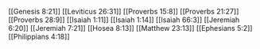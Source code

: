 [[Genesis 8:21]]
[[Leviticus 26:31]]
[[Proverbs 15:8]]
[[Proverbs 21:27]]
[[Proverbs 28:9]]
[[Isaiah 1:11]]
[[Isaiah 1:14]]
[[Isaiah 66:3]]
[[Jeremiah 6:20]]
[[Jeremiah 7:21]]
[[Hosea 8:13]]
[[Matthew 23:13]]
[[Ephesians 5:2]]
[[Philippians 4:18]]
